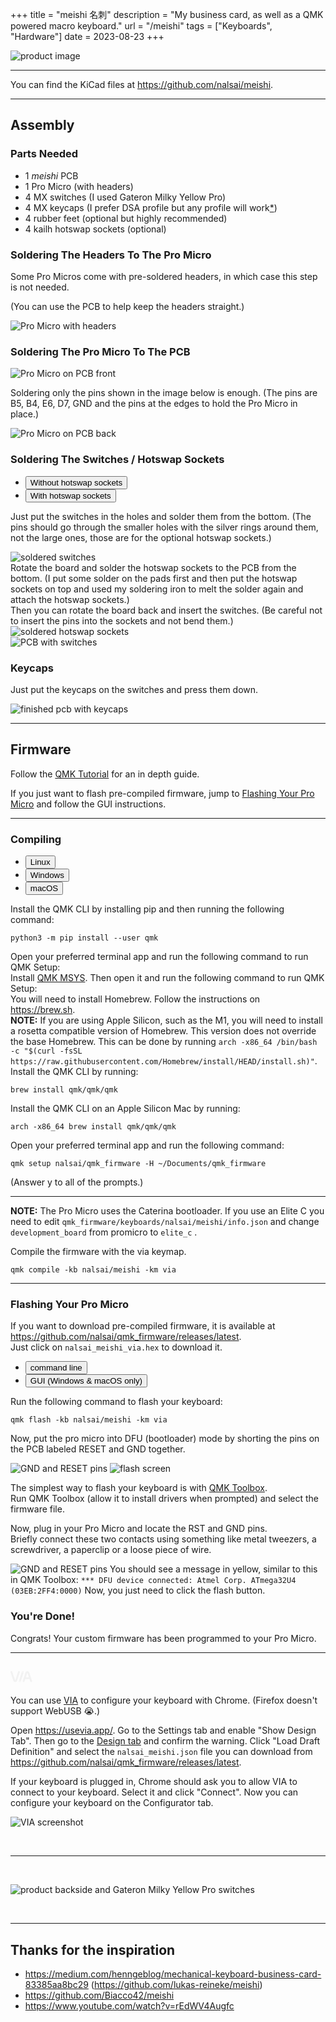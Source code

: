 +++
title = "meishi 名刺"
description = "My business card, as well as a QMK powered macro keyboard."
url = "/meishi"
tags = ["Keyboards", "Hardware"]
date = 2023-08-23
+++

![product image](XHL53723-XHL53693.jpg)

---

You can find the KiCad files at <https://github.com/nalsai/meishi>.

---

## Assembly

### Parts Needed

- 1 _meishi_ PCB
- 1 Pro Micro (with headers)
- 4 MX switches <span class="text-muted">(I used Gateron Milky Yellow Pro)
- 4 MX keycaps <span class="text-muted">(I prefer DSA profile but any profile will work</span><a href="#" data-bs-toggle="tooltip" data-bs-title="as long as they are from the same row (except for cherry profile on upside down switches)" class="text">*</a><span class="text-muted">)
- 4 rubber feet <span class="text-muted">(optional but highly recommended)
- 4 kailh hotswap sockets <span class="text-muted">(optional)

### Soldering The Headers To The Pro Micro

Some Pro Micros come with pre-soldered headers, in which case this step is not needed.

(You can use the PCB to help keep the headers straight.)

<img src="XHL53808.jpg" alt="Pro Micro with headers"/>

### Soldering The Pro Micro To The PCB

<img src="XHL47948.jpg" alt="Pro Micro on PCB front"/>

Soldering only the pins shown in the image below is enough. (The pins are B5, B4, E6, D7, GND and the pins at the edges to hold the Pro Micro in place.)

<img src="XHL49515.jpg" alt="Pro Micro on PCB back"/>

### Soldering The Switches / Hotswap Sockets

<ul class="nav nav-tabs" id="myTab" role="tablist">
  <li class="nav-item" role="presentation">
    <button class="nav-link active" id="no-hotswap" data-bs-toggle="tab" data-bs-target="#no-hotswap-pane" type="button" role="tab" aria-controls="no-hotswap-pane" aria-selected="true">Without hotswap sockets</button>
  </li>
  <li class="nav-item" role="presentation">
    <button class="nav-link" id="hotswap" data-bs-toggle="tab" data-bs-target="#hotswap-pane" type="button" role="tab" aria-controls="hotswap-pane" aria-selected="false">With hotswap sockets</button>
  </li>
</ul>
<div class="tab-content" id="myTabContent">
  <div class="tab-pane show active" id="no-hotswap-pane" role="tabpanel" aria-labelledby="no-hotswap" tabindex="0">
    <p>
    Just put the switches in the holes and solder them from the bottom. (The pins should go through the smaller holes with the silver rings around them, not the large ones, those are for the optional hotswap sockets.)
    </p>
    <img src="XHL61505.jpg" alt="soldered switches"/>
  </div>
  <div class="tab-pane" id="hotswap-pane" role="tabpanel" aria-labelledby="hotswap" tabindex="0">
      Rotate the board and solder the hotswap sockets to the PCB from the bottom. (I put some solder on the pads first and then put the hotswap sockets on top and used my soldering iron to melt the solder again and attach the hotswap sockets.)<br>
      Then you can rotate the board back and insert the switches. (Be careful not to insert the pins into the sockets and not bend them.)
      <img src="XHL49061.jpg" alt="soldered hotswap sockets"/>
  </div>
</div>

<img src="XHL49597.jpg" alt="PCB with switches"/>

### Keycaps

Just put the keycaps on the switches and press them down.

<img src="XHL53585.jpg" alt="finished pcb with keycaps"/>

---

<h2 id="firmware" class="id-scroll-fix">Firmware</h2>

Follow the [QMK Tutorial](https://docs.qmk.fm/#/newbs) for an in depth guide.

If you just want to flash pre-compiled firmware, jump to [Flashing Your Pro Micro](#flashing-your-pro-micro) and follow the GUI instructions.

---

### Compiling

<ul class="nav nav-tabs" id="myTab" role="tablist">
  <li class="nav-item" role="presentation">
    <button class="nav-link active" id="linux" data-bs-toggle="tab" data-bs-target="#linux-pane" type="button" role="tab" aria-controls="linux-pane" aria-selected="true">Linux</button>
  </li>
  <li class="nav-item" role="presentation">
    <button class="nav-link" id="windows" data-bs-toggle="tab" data-bs-target="#windows-pane" type="button" role="tab" aria-controls="hotswap-pane" aria-selected="false">Windows</button>
  </li>
  <li class="nav-item" role="presentation">
    <button class="nav-link" id="macos" data-bs-toggle="tab" data-bs-target="#macos-pane" type="button" role="tab" aria-controls="hotswap-pane" aria-selected="false">macOS</button>
  </li>
</ul>
<div class="tab-content" id="myTabContent">
  <div class="tab-pane show active" id="linux-pane" role="tabpanel" aria-labelledby="linux" tabindex="0">
    Install the QMK CLI by installing pip and then running the following command:
    <pre tabindex="0"><code>python3 -m pip install --user qmk</code></pre>
    Open your preferred terminal app and run the following command to run QMK Setup:
  </div>
  <div class="tab-pane" id="windows-pane" role="tabpanel" aria-labelledby="windows" tabindex="0">
    Install <a href="https://github.com/qmk/qmk_distro_msys/releases/latest">QMK MSYS</a>.
    Then open it and run the following command to run QMK Setup:
  </div>
  <div class="tab-pane" id="macos-pane" role="tabpanel" aria-labelledby="macos" tabindex="0">
    You will need to install Homebrew. Follow the instructions on <a href="https://brew.sh">https://brew.sh</a>.
    <div class="callout callout-warning"><strong>NOTE:</strong> If you are using Apple Silicon, such as the M1, you will need to install a rosetta compatible version of Homebrew. This version does not override the base Homebrew. This can be done by running <code>arch -x86_64 /bin/bash -c "$(curl -fsSL https://raw.githubusercontent.com/Homebrew/install/HEAD/install.sh)"</code>.</div>
    Install the QMK CLI by running:
    <pre tabindex="0"><code>brew install qmk/qmk/qmk</code></pre>
    Install the QMK CLI on an Apple Silicon Mac by running:
    <pre tabindex="0"><code>arch -x86_64 brew install qmk/qmk/qmk</code></pre>
    Open your preferred terminal app and run the following command:
  </div>
</div>

```
qmk setup nalsai/qmk_firmware -H ~/Documents/qmk_firmware
```

(Answer y to all of the prompts.)

---

<div class="callout callout-warning"><strong>NOTE:</strong> The Pro Micro uses the Caterina bootloader. If you use an Elite C you need to edit <code>qmk_firmware/keyboards/nalsai/meishi/info.json</code> and change <code>development_board</code>  from promicro to <code>elite_c</code> .</div>

Compile the firmware with the via keymap.
```
qmk compile -kb nalsai/meishi -km via
```

---

<h3 id="flashing-your-pro-micro" class="id-scroll-fix">Flashing Your Pro Micro</h3>

If you want to download pre-compiled firmware, it is available at <https://github.com/nalsai/qmk_firmware/releases/latest>.  
Just click on `nalsai_meishi_via.hex` to download it.

<ul class="nav nav-tabs mt-4" id="myTab" role="tablist">
  <li class="nav-item" role="presentation">
    <button class="nav-link active" id="terminal" data-bs-toggle="tab" data-bs-target="#terminal-pane" type="button" role="tab" aria-controls="linux-pane" aria-selected="true">command line</button>
  </li>
  <li class="nav-item" role="presentation">
    <button class="nav-link" id="gui" data-bs-toggle="tab" data-bs-target="#gui-pane" type="button" role="tab" aria-controls="hotswap-pane" aria-selected="false">GUI (Windows & macOS only)</button>
  </li>
</ul>
<div class="tab-content" id="myTabContent">
  <div class="tab-pane show active" id="terminal-pane" role="tabpanel" aria-labelledby="terminal" tabindex="0">
    <p>
      Run the following command to flash your keyboard:
      <pre tabindex="0"><code>qmk flash -kb nalsai/meishi -km via</code></pre>
      Now, put the pro micro into DFU (bootloader) mode by shorting the pins on the PCB labeled RESET and GND together.
    </p>
    <img src="XHL49262.jpg" alt="GND and RESET pins"/>
    <img src="flash-avrdude.png" alt="flash screen"/>
  </div>
  <div class="tab-pane" id="gui-pane" role="tabpanel" aria-labelledby="gui" tabindex="0">
    <p>
      The simplest way to flash your keyboard is with <a href="https://github.com/qmk/qmk_toolbox/releases/latest">QMK Toolbox</a>.<br>
      Run QMK Toolbox (allow it to install drivers when prompted) and select the firmware file.
    </p>
    <p>
      Now, plug in your Pro Micro and locate the RST and GND pins.<br>
      Briefly connect these two contacts using something like metal tweezers, a screwdriver, a paperclip or a loose piece of wire.<br>
    </p>
    <img src="XHL49262.jpg" alt="GND and RESET pins"/>
    You should see a message in yellow, similar to this in QMK Toolbox:
    <code class="text-warning d-block">*** DFU device connected: Atmel Corp. ATmega32U4 (03EB:2FF4:0000)</code>
    Now, you just need to click the flash button.
  </div>
</div>

### You're Done!

Congrats! Your custom firmware has been programmed to your Pro Micro.

---

## <svg style="height: 1em" role="img" aria-labelledby="via-svg-alt" xmlns="http://www.w3.org/2000/svg" viewBox="0 0 525.74 320" style="padding:20px;width:300px" color="rgba(242,242,242,1)"><defs><style>.cls-1{fill:currentColor}</style></defs><title id="via-svg-alt">Via</title><g id="Layer_2" data-name="Layer 2"><g id="Layer_2-2" data-name="Layer 2"><path class="cls-1" d="M524.6 237.33 459.25 37.88C451.73 14.93 432.81.12 411 .12h-.13c-21.87.06-40.79 15-48.21 38.11l-64 199.23a22.93 22.93 0 0 0 43.66 14l18.74-58.35h100.81l19.13 58.5a22.93 22.93 0 0 0 43.58-14.28Zm-145-90a2.78 2.78 0 0 1-2.65-3.63l29.37-91.41C407.82 47.68 410 46 411 46c1 0 3.17 1.68 4.65 6.19l30 91.49a2.78 2.78 0 0 1-2.64 3.64ZM212.25 1.21A22.93 22.93 0 0 0 183.41 16l-64 199.23c-1.47 4.57-3.66 6.28-4.69 6.29-1 0-3.17-1.68-4.64-6.19L44.72 15.91A22.92 22.92 0 1 0 1.15 30.18l65.34 199.45c7.52 23 26.44 37.77 48.22 37.77h.14c21.86-.06 40.78-15 48.2-38.11l64-199.23a22.93 22.93 0 0 0-14.8-28.85ZM306.09 1.1a22.93 22.93 0 0 0-28.84 14.82l-71.5 222.54a22.93 22.93 0 1 0 43.66 14l71.5-222.55A22.93 22.93 0 0 0 306.09 1.1Zm-78.17 255.45a12.5 12.5 0 1 1 12.5-12.5 12.5 12.5 0 0 1-12.5 12.5Zm70.7-220.91a12.5 12.5 0 1 1 12.5-12.5 12.5 12.5 0 0 1-12.5 12.5Z"></path></g></g></svg>

You can use [VIA](https://www.caniusevia.com/) to configure your keyboard with Chrome. (Firefox doesn't support WebUSB 😭.)

Open <https://usevia.app/>. Go to the Settings tab and enable "Show Design Tab". Then go to the [Design tab](https://usevia.app/design) and confirm the warning. Click "Load Draft Definition" and select the `nalsai_meishi.json` file you can download from <https://github.com/nalsai/qmk_firmware/releases/latest>.

If your keyboard is plugged in, Chrome should ask you to allow VIA to connect to your keyboard. Select it and click "Connect". Now you can configure your keyboard on the Configurator tab.

![VIA screenshot](via.png)

&nbsp;

---

&nbsp;

![product backside and Gateron Milky Yellow Pro switches](XHL54099-XHL53838.jpg)


&nbsp;

---

## Thanks for the inspiration

- <https://medium.com/henngeblog/mechanical-keyboard-business-card-83385aa8bc29> (https://github.com/lukas-reineke/meishi)
- <https://github.com/Biacco42/meishi>
- <https://www.youtube.com/watch?v=rEdWV4Augfc>
